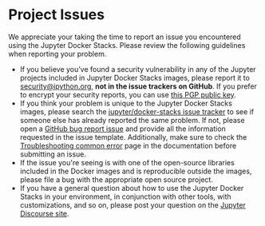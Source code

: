 # Project Issues

We appreciate your taking the time to report an issue you encountered using the Jupyter Docker Stacks.
Please review the following guidelines when reporting your problem.

- If you believe you’ve found a security vulnerability in any of the Jupyter projects included in Jupyter Docker Stacks images,
  please report it to [security@ipython.org](mailto:security@ipython.org), **not in the issue trackers on GitHub**.
  If you prefer to encrypt your security reports, you can use [this PGP public key](https://github.com/jupyter/jupyter.github.io/blob/master/assets/ipython_security.asc).
- If you think your problem is unique to the Jupyter Docker Stacks images,
  please search the [jupyter/docker-stacks issue tracker](https://github.com/jupyter/docker-stacks/issues)
  to see if someone else has already reported the same problem.
  If not, please open a [GitHub bug report issue](https://github.com/jupyter/docker-stacks/issues/new?assignees=&labels=type%3ABug&template=bug_report.md&title=)
  and provide all the information requested in the issue template.
  Additionally, make sure to check the [Troubleshooting common error](../using/troubleshooting.md) page in the documentation before submitting an issue.
- If the issue you're seeing is with one of the open-source libraries included in the Docker images and is reproducible outside the images,
  please file a bug with the appropriate open source project.
- If you have a general question about how to use the Jupyter Docker Stacks in your environment,
  in conjunction with other tools, with customizations, and so on,
  please post your question on the [Jupyter Discourse site](https://discourse.jupyter.org).
